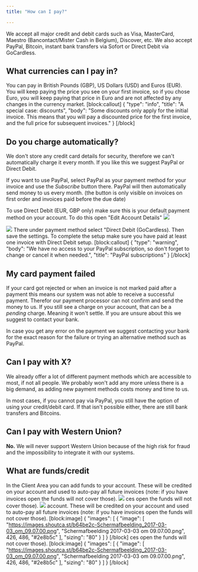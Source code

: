 ```yaml
---
title: "How can I pay?"

---
```

We accept all major credit and debit cards such as Visa, MasterCard, Maestro (Bancontact/Mister Cash in Belgium), Discover, etc. We also accept PayPal, Bitcoin,  instant bank transfers via Sofort or Direct Debit via GoCardless. 

## What currencies can I pay in?

You can pay in British Pounds (GBP), US Dollars (USD) and Euros (EUR). You will keep paying the price you see on your first invoice, so if you chose Euro, you will keep paying that price in Euro and are not affected by any changes in the currency market.
[block:callout]
{
  "type": "info",
  "title": "A special case: discounts",
  "body": "Some discounts only apply for the initial invoice. This means that you will pay a discounted price for the first invoice, and the full price for subsequent invoices."
}
[/block]


## Do you charge automatically?

We don't store any credit card details for security, therefore we can't automatically charge it every month. If you like this we suggest PayPal or Direct Debit.

If you want to use PayPal, select PayPal as your payment method for your invoice and use the *Subscribe* button there. PayPal will then automatically send money to us every month. (the button is only visible on invoices on first order and invoices paid before the due date)

To use Direct Debit (EUR, GBP only) make sure this is your default payment method on your account. To do this open "Edit Account Details"
![](https://images.shoutca.st/5c29ba6-Screenshot_from_2017-07-26_11-47-49.png)

![](https://images.shoutca.st/bcff611-Screenshot_from_2017-07-26_11-47-07.png)
There under payment method select "Direct Debit (GoCardless). Then save the settings.
To complete the setup make sure you have paid at least one invoice with Direct Debit setup. 
[block:callout]
{
  "type": "warning",
  "body": "We have no access to your PayPal subscription, so don't forget to change or cancel it when needed.",
  "title": "PayPal subscriptions"
}
[/block]


## My card payment failed

If your card got rejected or when an invoice is not marked paid after a payment this means our system was not able to receive a successful payment. Therefor our payment processor can not confirm and send the money to us. 
If you still see a charge on your account, that can be a *pending* charge. Meaning it won't settle. If you are unsure about this we suggest to contact your bank. 

In case you get any error on the payment we suggest contacting your bank for the exact reason for the failure or trying an alternative method such as PayPal.

## Can I pay with X?

We already offer a lot of different payment methods which are accessible to most, if not all people. We probably won't add any more unless there is a big demand, as adding new payment methods costs money and time to us.

In most cases, if you cannot pay via PayPal, you still have the option of using your credit/debit card. If that isn't possible either, there are still bank transfers and Bitcoins.

## Can I pay with Western Union?

**No.** We will never support Western Union because of the high risk for fraud and the impossibility to integrate it with our systems.

## What are funds/credit

In the Client Area you can add funds to your account. These will be credited on your account and used to auto-pay all future invoices (note: if you have invoices open the funds will not cover those). 
![](https://images.shoutca.st/b64be2c-Schermafbeelding_2017-03-03_om_09.07.00.png)
ces open the funds will not cover those). 
![](https://images.shoutca.st/b64be2c-Schermafbeelding_2017-03-03_om_09.07.00.png)
account. These will be credited on your account and used to auto-pay all future invoices (note: if you have invoices open the funds will not cover those). 
[block:image]
{
  "images": [
    {
      "image": [
        "https://images.shoutca.st/b64be2c-Schermafbeelding_2017-03-03_om_09.07.00.png",
        "Schermafbeelding 2017-03-03 om 09.07.00.png",
        426,
        486,
        "#2e8b5c"
      ],
      "sizing": "80"
    }
  ]
}
[/block]
ces open the funds will not cover those). 
[block:image]
{
  "images": [
    {
      "image": [
        "https://images.shoutca.st/b64be2c-Schermafbeelding_2017-03-03_om_09.07.00.png",
        "Schermafbeelding 2017-03-03 om 09.07.00.png",
        426,
        486,
        "#2e8b5c"
      ],
      "sizing": "80"
    }
  ]
}
[/block]